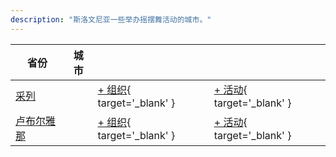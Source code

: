 ```yaml
---
description: "斯洛文尼亚一些举办摇摆舞活动的城市。"
---
```


| 省份 | 城市 | | |
| --- | --- | --- | --- |
| [采列](by_city.md#celje) | | [+ 组织](https://github.com/swingdance/orgs/issues/new?assignees=&labels=add+org&projects=&template=02-add_entity.yml&title=%5Bsi%5D%20%3CName%3E&region=si&province=Celje&city=Celje){ target='_blank' } | [+ 活动](https://github.com/swingdance/events/issues/new?assignees=&labels=add+event&projects=&template=02-add_entity.yml&title=%5B2024%2Fsi%5D%20%3CName%3E&region=si&province=Celje&city=Celje&org_id=&date_starts=2024-&date_ends=2024-){ target='_blank' } |
| [卢布尔雅那](by_city.md#ljubljana) | | [+ 组织](https://github.com/swingdance/orgs/issues/new?assignees=&labels=add+org&projects=&template=02-add_entity.yml&title=%5Bsi%5D%20%3CName%3E&region=si&province=Ljubljana&city=Ljubljana){ target='_blank' } | [+ 活动](https://github.com/swingdance/events/issues/new?assignees=&labels=add+event&projects=&template=02-add_entity.yml&title=%5B2024%2Fsi%5D%20%3CName%3E&region=si&province=Ljubljana&city=Ljubljana&org_id=&date_starts=2024-&date_ends=2024-){ target='_blank' } |
